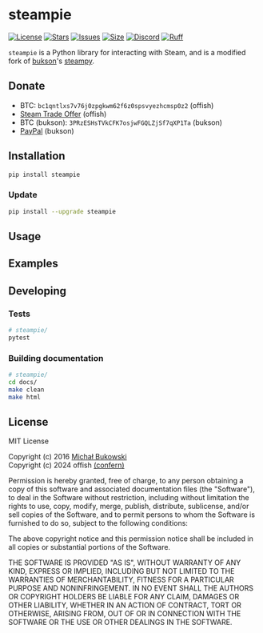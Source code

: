 # steampie
[![License](https://img.shields.io/github/license/offish/steampie.svg)](https://github.com/offish/steampie/blob/master/LICENSE)
[![Stars](https://img.shields.io/github/stars/offish/steampie.svg)](https://github.com/offish/steampie/stargazers)
[![Issues](https://img.shields.io/github/issues/offish/steampie.svg)](https://github.com/offish/steampie/issues)
[![Size](https://img.shields.io/github/repo-size/offish/steampie.svg)](https://github.com/offish/steampie)
[![Discord](https://img.shields.io/discord/467040686982692865?color=7289da&label=Discord&logo=discord)](https://discord.gg/t8nHSvA)
[![Ruff](https://img.shields.io/endpoint?url=https://raw.githubusercontent.com/astral-sh/ruff/main/assets/badge/v2.json)](https://github.com/astral-sh/ruff)

`steampie` is a Python library for interacting with Steam, and is a modified fork of [bukson](https://github.com/bukson)'s [steampy](https://github.com/bukson/steampy).

## Donate
* BTC: `bc1qntlxs7v76j0zpgkwm62f6z0spsvyezhcmsp0z2` (offish)
* [Steam Trade Offer](https://steamcommunity.com/tradeoffer/new/?partner=293059984&token=0-l_idZR) (offish)
* BTC (bukson): `3PRzESHsTVkCFK7osjwFGQLZjSf7qXP1Ta` (bukson)
* [PayPal](https://www.paypal.com/cgi-bin/webscr?cmd=_s-xclick&hosted_button_id=XC8BMJ8QRD9ZY) (bukson)

## Installation
```bash
pip install steampie
```

### Update
```bash
pip install --upgrade steampie
```

## Usage


## Examples


## Developing


### Tests
```bash
# steampie/
pytest
```

### Building documentation
```bash
# steampie/
cd docs/
make clean
make html
```

## License
MIT License

Copyright (c) 2016 [Michał Bukowski](mailto:gigibukson@gmail.com)<br>
Copyright (c) 2024 offish [(confern)](https://steamcommunity.com/id/confern)

Permission is hereby granted, free of charge, to any person obtaining a copy
of this software and associated documentation files (the "Software"), to deal
in the Software without restriction, including without limitation the rights
to use, copy, modify, merge, publish, distribute, sublicense, and/or sell
copies of the Software, and to permit persons to whom the Software is
furnished to do so, subject to the following conditions:

The above copyright notice and this permission notice shall be included in all
copies or substantial portions of the Software.

THE SOFTWARE IS PROVIDED "AS IS", WITHOUT WARRANTY OF ANY KIND, EXPRESS OR
IMPLIED, INCLUDING BUT NOT LIMITED TO THE WARRANTIES OF MERCHANTABILITY,
FITNESS FOR A PARTICULAR PURPOSE AND NONINFRINGEMENT. IN NO EVENT SHALL THE
AUTHORS OR COPYRIGHT HOLDERS BE LIABLE FOR ANY CLAIM, DAMAGES OR OTHER
LIABILITY, WHETHER IN AN ACTION OF CONTRACT, TORT OR OTHERWISE, ARISING FROM,
OUT OF OR IN CONNECTION WITH THE SOFTWARE OR THE USE OR OTHER DEALINGS IN THE
SOFTWARE.
